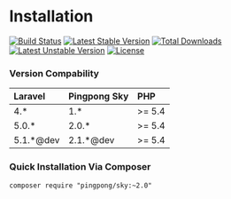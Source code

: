 # Installation

[![Build Status](https://travis-ci.org/pingpong-labs/sky.svg)](https://travis-ci.org/pingpong-labs/sky)
[![Latest Stable Version](https://poser.pugx.org/pingpong/sky/v/stable.svg)](https://packagist.org/packages/pingpong/sky) [![Total Downloads](https://poser.pugx.org/pingpong/sky/downloads.svg)](https://packagist.org/packages/pingpong/sky) [![Latest Unstable Version](https://poser.pugx.org/pingpong/sky/v/unstable.svg)](https://packagist.org/packages/pingpong/sky) [![License](https://poser.pugx.org/pingpong/sky/license.svg)](https://packagist.org/packages/pingpong/sky)

### Version Compability

 Laravel  | Pingpong Sky | PHP 
:---------|:-------------|:----
 4.*      | 1.*          |>= 5.4
 5.0.*    | 2.0.*        |>= 5.4
 5.1.*@dev| 2.1.*@dev    |>= 5.4

### Quick Installation Via Composer

```
composer require "pingpong/sky:~2.0"
```
